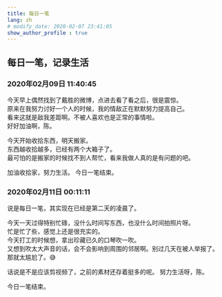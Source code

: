 ```yaml
---
title: 每日一笔
lang: zh
# modify_date: 2020-02-07 23:41:05
show_author_profile	: true
---
```


## 每日一笔，记录生活
### 2020年02月09日 11:40:45
今天早上偶然找到了戴胜的微博，点进去看了看之后，很是震惊。  
原来在我努力讨好一个人的时候，我的情敌正在默默努力提高自己。  
看来这就是敌我差距啊。不被人喜欢也是正常的事情啦。  
好好加油啊，陈。  

今天开始收拾东西，明天搬家。  
东西越收拾越多，已经有两个大箱子了。  
最可怕的是搬家的时候找不到人帮忙，看来我做人真的是有问题的吧。

加油收拾家，努力生活。
今日一笔结束。

### 2020年02月11日 00:11:11
说是每日一笔，其实现在已经是第二天的凌晨了。  

今天一天过得特别忙碌，没什么时间写东西，也没什么时间拍照片呀。  
忙是忙了些，感觉上还是很充实的。  
今天打工的时候想，拿出珍藏已久的口琴吹一吹。  
又想到吹太大声音的话，会不会影响到周围的邻居啊。别过几天在被人举报了。  
那就太尴尬了。😅

话说是不是应该剪视频了，之前的素材还存着挺多的呢。
努力生活呀，陈。  

今日一笔结束。